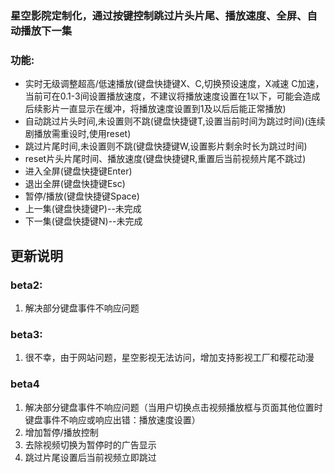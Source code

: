 
### 星空影院定制化，通过按键控制跳过片头片尾、播放速度、全屏、自动播放下一集

### 功能:
* 实时无级调整超高/低速播放(键盘快捷键X、C,切换预设速度，X减速 C加速，当前可在0.1-3间设置播放速度，不建议将播放速度设置在1以下，可能会造成后续影片一直显示在缓冲，将播放速度设置到1及以后后能正常播放)
* 自动跳过片头时间,未设置则不跳(键盘快捷键T,设置当前时间为跳过时间)(连续剧播放需重设时,使用reset)
* 跳过片尾时间,未设置则不跳(键盘快捷键W,设置影片剩余时长为跳过时间)
* reset片头片尾时间、播放速度(键盘快捷键R,重置后当前视频片尾不跳过)
* 进入全屏(键盘快捷键Enter)
* 退出全屏(键盘快捷键Esc)
* 暂停/播放(键盘快捷键Space)
* 上一集(键盘快捷键P)--未完成
* 下一集(键盘快捷键N)--未完成


## 更新说明
### beta2:
1. 解决部分键盘事件不响应问题

### beta3:
1. 很不幸，由于网站问题，星空影视无法访问，增加支持影视工厂和樱花动漫


### beta4
1. 解决部分键盘事件不响应问题（当用户切换点击视频播放框与页面其他位置时键盘事件不响应或响应出错：播放速度设置）
2. 增加暂停/播放控制
3. 去除视频切换为暂停时的广告显示
4. 跳过片尾设置后当前视频立即跳过
